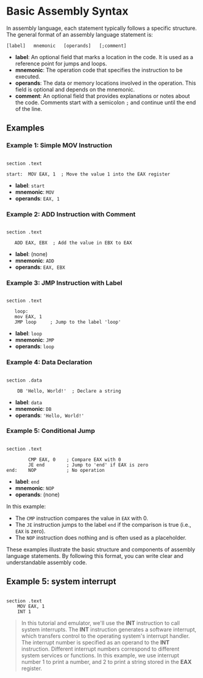 
# Basic Assembly Syntax

In assembly language, each statement typically follows a specific structure. The general format of an assembly language statement is:

`[label]   mnemonic   [operands]   [;comment]`

- **label**: An optional field that marks a location in the code. It is used as a reference point for jumps and loops.
- **mnemonic**: The operation code that specifies the instruction to be executed.
- **operands**: The data or memory locations involved in the operation. This field is optional and depends on the mnemonic.
- **comment**: An optional field that provides explanations or notes about the code. Comments start with a semicolon `;` and continue until the end of the line.

## Examples

### Example 1: Simple MOV Instruction

```shell

section .text

start:  MOV EAX, 1  ; Move the value 1 into the EAX register

```
<!-- -console -memory cpu -->


- **label**: `start`
- **mnemonic**: `MOV`
- **operands**: `EAX, 1`

### Example 2: ADD Instruction with Comment

```shell

section .text

   ADD EAX, EBX  ; Add the value in EBX to EAX

```
<!-- -console -memory cpu -->

- **label**: (none)
- **mnemonic**: `ADD`
- **operands**: `EAX, EBX`

### Example 3: JMP Instruction with Label

```shell

section .text

   loop:
   mov EAX, 1
   JMP loop     ; Jump to the label 'loop'

```
<!-- -console -memory cpu -->

- **label**: `loop`
- **mnemonic**: `JMP`
- **operands**: `loop`

### Example 4: Data Declaration

```shell

section .data

    DB 'Hello, World!'  ; Declare a string

```
<!-- -console memory -cpu word:1 ascii -->

- **label**: `data`
- **mnemonic**: `DB`
- **operands**: `'Hello, World!'`
### Example 5: Conditional Jump

```shell

section .text

        CMP EAX, 0    ; Compare EAX with 0
        JE end        ; Jump to 'end' if EAX is zero
end:    NOP           ; No operation

```

- **label**: `end`
- **mnemonic**: `NOP`
- **operands**: (none)

In this example:
- The `CMP` instruction compares the value in `EAX` with 0.
- The `JE` instruction jumps to the label `end` if the comparison is true (i.e., `EAX` is zero).
- The `NOP` instruction does nothing and is often used as a placeholder.

These examples illustrate the basic structure and components of assembly language statements. By following this format, you can write clear and understandable assembly code.

## Example 5: system interrupt

```shell

section .text
    MOV EAX, 1
    INT 1

```
<!-- notice -->
> In this tutorial and emulator, we'll use the **INT** instruction to call system interrupts. The **INT** instruction generates a software interrupt, which transfers control to the operating system's interrupt handler. The interrupt number is specified as an operand to the **INT** instruction. Different interrupt numbers correspond to different system services or functions. In this example, we use interrupt number 1 to print a number, and 2 to print a string stored in the **EAX** register.

